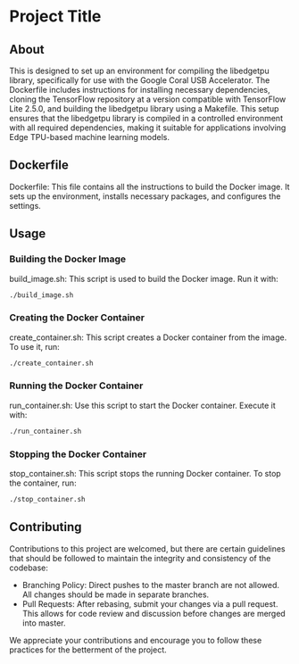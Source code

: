 # Project Title
## About
This is designed to set up an environment for compiling the libedgetpu library, specifically for use with the Google Coral USB Accelerator. The Dockerfile includes instructions for installing necessary dependencies, cloning the TensorFlow repository at a version compatible with TensorFlow Lite 2.5.0, and building the libedgetpu library using a Makefile. This setup ensures that the libedgetpu library is compiled in a controlled environment with all required dependencies, making it suitable for applications involving Edge TPU-based machine learning models.

## Dockerfile
Dockerfile: This file contains all the instructions to build the Docker image. It sets up the environment, installs necessary packages, and configures the settings.

## Usage
### Building the Docker Image
build_image.sh: This script is used to build the Docker image. Run it with:

```bash
./build_image.sh
```
### Creating the Docker Container
create_container.sh: This script creates a Docker container from the image. To use it, run:

```bash
./create_container.sh
```

### Running the Docker Container
run_container.sh: Use this script to start the Docker container. Execute it with:

```bash
./run_container.sh
```

### Stopping the Docker Container
stop_container.sh: This script stops the running Docker container. To stop the container, run:

```bash
./stop_container.sh
```


## Contributing
Contributions to this project are welcomed, but there are certain guidelines that should be followed to maintain the integrity and consistency of the codebase:

- Branching Policy: Direct pushes to the master branch are not allowed. All changes should be made in separate branches.
- Pull Requests: After rebasing, submit your changes via a pull request. This allows for code review and discussion before changes are merged into master.

We appreciate your contributions and encourage you to follow these practices for the betterment of the project.
